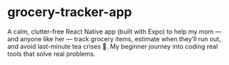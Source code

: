 # grocery-tracker-app
A calm, clutter-free React Native app (built with Expo) to help my mom — and anyone like her — track grocery items, estimate when they’ll run out, and avoid last-minute tea crises 🍵. My beginner journey into coding real tools that solve real problems.
